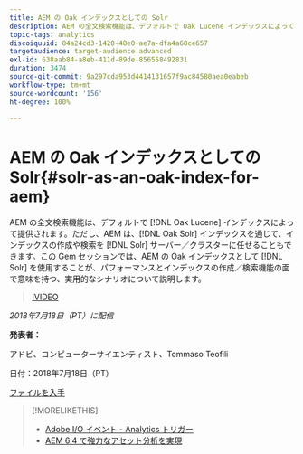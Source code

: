 ```yaml
---
title: AEM の Oak インデックスとしての Solr
description: AEM の全文検索機能は、デフォルトで Oak Lucene インデックスによって提供されます。ただし、AEM では、Oak Solr インデックスを通じて、インデックスの作成や検索を Solr サーバー／クラスターに任せることもできます。この Gem セッションでは、AEM の Oak インデックスとして Solr を使用することが、パフォーマンスとインデックスの作成／検索機能の面で意味を持つ、実用的なシナリオについて説明します。
topic-tags: analytics
discoiquuid: 84a24cd3-1420-48e0-ae7a-dfa4a68ce657
targetaudience: target-audience advanced
exl-id: 638aab84-a8eb-411d-89de-856558492831
duration: 3474
source-git-commit: 9a297cda953d4414131657f9ac84580aea0eabeb
workflow-type: tm+mt
source-wordcount: '156'
ht-degree: 100%

---
```


# AEM の Oak インデックスとしての Solr{#solr-as-an-oak-index-for-aem}

AEM の全文検索機能は、デフォルトで [!DNL Oak Lucene] インデックスによって提供されます。ただし、AEM は、[!DNL Oak Solr] インデックスを通じて、インデックスの作成や検索を [!DNL Solr] サーバー／クラスターに任せることもできます。この Gem セッションでは、AEM の Oak インデックスとして [!DNL Solr] を使用することが、パフォーマンスとインデックスの作成／検索機能の面で意味を持つ、実用的なシナリオについて説明します。

>[!VIDEO](https://video.tv.adobe.com/v/23023/?quality=9)

*2018年7月18日（PT）に配信*

**発表者：**

アドビ、コンピューターサイエンティスト、Tommaso Teofili

日付：2018年7月18日（PT）

[ファイルを入手](assets/aem-gems-solr-oakaem-071818.pdf)

<!--
[Get back to the Overview](https://helpx.adobe.com/experience-manager/kt/eseminars/gems/aem-index.html)
-->

>[!MORELIKETHIS]
>
>* [Adobe I/O イベント - Analytics トリガー](aem-analytics-triggers.md)
>* [AEM 6.4 で強力なアセット分析を実現](https://helpx.adobe.com/jp/experience-manager/kt/eseminars/experience-insider/exp-asset-analytics-64.html)

<!-- wrong link, needs to be replaced. removed for now:
>* [Getting the most out of digital interactions with AEM and Analytics](https://helpx.adobe.com/experience-manager/kt/eseminars/ask-the-expert/aem-getting-the-most-out-of-digital-interactions-with-aem-and-analytics.html) 
-->
